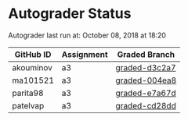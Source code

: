 # Autograder Status
Autograder last run at: October 08, 2018 at 18:20

| GitHub ID | Assignment | Graded Branch |
|-----------|------------|---------------|
| akouminov | a3 | [graded-d3c2a7](https://github.com/Fall2018COMP401-001/a3-akouminov/tree/graded-d3c2a7) | 
| ma101521 | a3 | [graded-004ea8](https://github.com/Fall2018COMP401-001/a3-ma101521/tree/graded-004ea8) | 
| parita98 | a3 | [graded-e7a67d](https://github.com/Fall2018COMP401-001/a3-parita98/tree/graded-e7a67d) | 
| patelvap | a3 | [graded-cd28dd](https://github.com/Fall2018COMP401-001/a3-patelvap/tree/graded-cd28dd) | 
